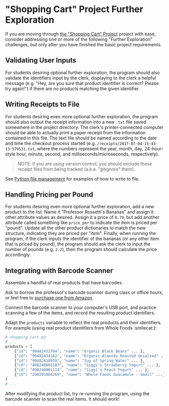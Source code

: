 # "Shopping Cart" Project Further Exploration

If you are moving through [the "Shopping Cart" Project](/projects/shopping-cart.md) project with ease, consider addressing one or more of the following "Further Exploration" challenges, but only after you have finished the basic project requirements.

## Validating User Inputs

For students desiring optional further exploration, the program should also validate the identifiers input by the clerk, displaying to the clerk a helpful message (e.g. "Hey, are you sure that product identifier is correct? Please try again!") if there are no products matching the given identifier.

## Writing Receipts to File

For students desiring even more optional further exploration, the program should also output the receipt information into a new `.txt` file saved somewhere in the project directory. The clerk's printer-connected computer should be able to actually print a paper receipt from the information contained in this file. The text file should be named according to the date and time the checkout process started (e.g. `/receipts/2017-07-04-15-43-13-579531.txt`, where the numbers represent the year, month, day, 24-hour-style hour, minute, second, and milliseconds/microseconds, respectively).

> NOTE: if you are using version control, you should exclude these receipt files from being tracked (a.k.a. "gitignore" them).

See [Python file management](/notes/programming-languages/python/file-management.md) for examples of how to write to file.

## Handling Pricing per Pound

For students desiring even more optional further exploration, add a new product to the list. Name it "Professor Rossetti's Bananas" and assign it other attribute values as desired. Assign it a price of `0.79`, but add another attribute called something like `price_per` to indicate the item is priced per "pound". Update all the other product dictionaries to match the new structure, indicating they are priced per "item". Finally, when running the program, if the clerk inputs the identifier of the bananas (or any other item that is priced by pound), the program should ask the clerk to input the number of pounds (e.g. `2.2`), then the program should calculate the price accordingly.

## Integrating with Barcode Scanner

Assemble a handful of real products that have barcodes.

Ask to borrow the professor's barcode scanner during class or office hours, or feel free to [purchase one from Amazon](https://www.amazon.com/gp/product/B003OUQ174/ref=ppx_yo_dt_b_asin_title_o03__o00_s00?ie=UTF8&psc=1).

Connect the barcode scanner to your computer's USB port, and practice scanning a few of the items, and record the resulting product identifiers.

Adapt the `products` variable to reflect the real products and their identifiers. For example (using real product identifiers from Whole Foods :smilecat:):

```py
# shopping_cart.py
# ...
products = [
    {"id": "99482452704", "name": "Organic Black Beans" ... },
    {"id": "99482434182", "name": "Organic Almonds Roasted Unsalted" ...},
    {"id": "99482418939", "name": "Jug of Spring Water" ... },
    {"id": "898248001107", "name": "Siggi's Strawberry Yogurt" ... },
    {"id": "898248001114", "name": "Siggi's Peach Yogurt" ... },
    {"id": "290295004269", "name": "Whole Foods Guacamole - Small" ...},
]
# ...
```

After modifying the product list, try re-running the program, using the barcode scanner to scan the real items. It should work!
